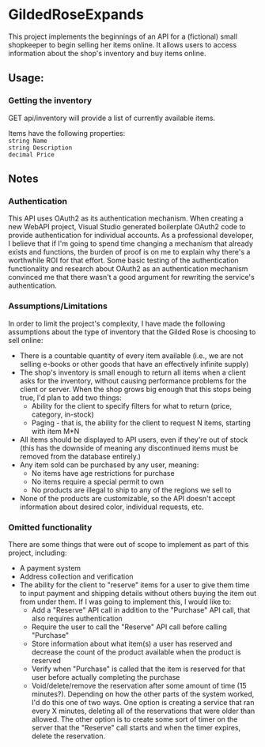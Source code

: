 # GildedRoseExpands

This project implements the beginnings of an API for a (fictional) small shopkeeper to begin selling her items online. It allows users to access information about the shop's inventory and buy items online.

## Usage:
### Getting the inventory
GET api/inventory will provide a list of currently available items.

Items have the following properties:       
`string Name`  
`string Description`  
`decimal Price`  

## Notes
### Authentication
This API uses OAuth2 as its authentication mechanism. When creating a new WebAPI project, Visual Studio generated boilerplate OAuth2 code to provide authentication for individual accounts. As a professional developer, I believe that if I'm going to spend time changing a mechanism that already exists and functions, the burden of proof is on me to explain why there's a worthwhile ROI for that effort. Some basic testing of the authentication functionality and research about OAuth2 as an authentication mechanism convinced me that there wasn't a good argument for rewriting the service's authentication.

### Assumptions/Limitations
In order to limit the project's complexity, I have made the following assumptions about the type of inventory that the Gilded Rose is choosing to sell online:
* There is a countable quantity of every item available (i.e., we are not selling e-books or other goods that have an effectively infinite supply)
* The shop's inventory is small enough to return all items when a client asks for the inventory, without causing performance problems for the client or server. When the shop grows big enough that this stops being true, I'd plan to add two things:
  * Ability for the client to specify filters for what to return (price, category, in-stock)
  * Paging - that is, the ability for the client to request N items, starting with item M*N
* All items should be displayed to API users, even if they're out of stock (this has the downside of meaning any discontinued items must be removed from the database entirely.)
* Any item sold can be purchased by any user, meaning:
  * No items have age restrictions for purchase
  * No items require a special permit to own
  * No products are illegal to ship to any of the regions we sell to
* None of the products are customizable, so the API doesn't accept information about desired color, individual requests, etc.

### Omitted functionality
There are some things that were out of scope to implement as part of this project, including:
* A payment system
* Address collection and verification
* The ability for the client to "reserve" items for a user to give them time to input payment and shipping details without others buying the item out from under them. If I was going to implement this, I would like to:
  * Add a "Reserve" API call in addition to the "Purchase" API call, that also requires authentication
  * Require the user to call the "Reserve" API call before calling "Purchase"
  * Store information about what item(s) a user has reserved and decrease the count of the product available when the product is reserved
  * Verify when "Purchase" is called that the item is reserved for that user before actually completing the purchase
  * Void/delete/remove the reservation after some amount of time (15 minutes?). Depending on how the other parts of the system worked, I'd do this one of two ways. One option is creating a service that ran every X minutes, deleting all of the reservations that were older than allowed. The other option is to create some sort of timer on the server that the "Reserve" call starts and when the timer expires, delete the reservation.
